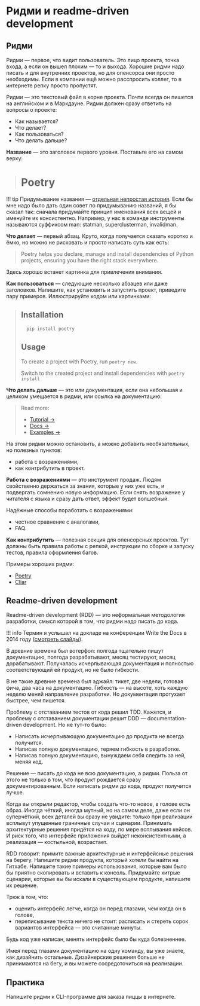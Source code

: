 # Ридми и readme-driven development

## Ридми

Ридми — первое, что видит пользователь. Это лицо проекта, точка входа, а если он вышел плохим — то и выхода. Хорошие ридми надо писать и для внутренних проектов, но для опенсорса они просто необходимы. Если в компании ещё можно расспросить коллег, то в интернете репку просто пропустят.

Ридми — это текстовый файл в корне проекта. Почти всегда он пишется на английском и в Маркдауне. Ридми должен сразу ответить на вопросы о проекте:

-   Как называется?
-   Что делает?
-   Как пользоваться?
-   Что делать дальше?

**Название** — это заголовок первого уровня. Поставьте его на самом верху:

>   # Poetry

!!! tip
    Придумывание названия — [отдельная непростая история](https://youtu.be/RFfpkrbkvxc). Если бы мне надо было дать один совет по придумыванию названий, я бы сказал так: сначала придумайте принцип именования всех вещей и именуйте их консистентно. Например, у нас в команде инструменты называются суффиксом man: statman, superclusterman, invalidman.

**Что делает** — первый абзац. Круто, когда получается сказать коротко и ёмко, но можно не рисковать и просто написать суть как есть:

>   Poetry helps you declare, manage and install dependencies of Python projects, ensuring you have the right stack everywhere.

Здесь хорошо встанет картинка для привлечения внимания.

**Как пользоваться** — следующие несколько абзацев или даже заголовков. Напишите, как установить и запустить проект, приведите пару примеров. Иллюстрируйте кодом или картинками:

>   ## Installation
>
>       pip install poetry
>
>   ## Usage
>
>   To create a project with Poetry, run `poetry new`.
>
>   Switch to the created project and install dependencies with `poetry install`

**Что делать дальше** — это или документация, если она небольшая и целиком умещается в ридми, или ссылка на документацию:

>   Read more:
>   
>   -   [Tutorial →](docs/tutorial.md)
>   -   [Docs →](docs/index.md)
>   -   [Examples →](docs/examples.md)

На этом ридми можно остановить, а можно добавить необязательных, но полезных пунктов:

-   работа с возражениями,
-   как контрибутить в проект.

**Работа с возражениями** — это инструмент продаж. Людям свойственно держаться за знания, которые у них уже есть, и подвергать сомнению новую информацию. Если снять возражение у читателя с языка и сразу дать ответ, эффект будет волшебный.

Надёжные способы поработать с возражениями:

-   честное сравнение с аналогами,
-   FAQ.

**Как контрибутить** — полезная секция для опенсорсных проектов. Тут должны быть правила работы с репкой, инструкции по сборке и запуску тестов, правила оформления багов.

Примеры хороших ридми:

-   [Poetry](https://github.com/sdispater/poetry)
-   [Cliar](https://github.com/moigagoo/cliar/)


## Readme-driven development

Readme-driven development (RDD) — это неформальная методология разработки, смысл которой в том, что ридми надо писать до кода.

!!! info
    Термин я услышал на докладе на конференции Write the Docs в 2014 году ([смотреть слайды](https://oncletom.io/talks/2014/okfestival/#/)).

В древние времена был вотерфол: полгода тщательно пишут документацию, полгода разрабатывают, месяц тестируют, месяц дорабатывают. Получалась исчерпывающая документация и полностью соответствующий ей продукт, но не было гибкости.

В не такие древние времена был эджайл: тикет, две недели, готовая фича, два часа на документацию. Гибкость — на высоте, хоть каждую неделю меняй направление разработки. Но документация протухает быстрее, чем пишется.

Проблему с отставанием тестов от кода решил TDD. Кажется, и проблему с отставанием документации решит DDD — documentation-driven development. Но не тут-то было:

-   Написать исчерпывающую документацию до продукта не всегда получится.
-   Написав полную документацию, теряем гибкость в разработке.
-   Написав полную документацию, вынуждаем себя следить за ней, меняя код.

Решение — писать до кода не всю документацию, а ридми. Польза от этого не только в том, что продукт рождается сразу документированным. Если написать ридми до кода, продукт получится лучше.

Когда вы открыли редактор, чтобы создать что-то новое, в голове есть образ. Иногда чёткий, иногда мутный, но на самом деле, даже если он суперчёткий, всех деталей вы сразу не увидите: только при реализации всплывут упущенные граничные случаи и сценарии. Принимать архитектурные решения придётся на ходу, по мере всплывания кейсов. И риск того, что интерфейс приложения выйдет неконсистентными, а реализация — костыльной, возрастает.

RDD говорит: примите важные архитектурные и интерфейсные решения на берегу. Напишите ридми продукта, который хотели бы найти на Гитхабе. Напишите такие примеры использования, которые вам было бы приятно скопировать и вставить к консоль. Придумайте хитрые сценарии, которые вы бы искали в существующем продукте, напишите их решение.

Трюк в том, что:

-   оценить интерфейс легче, когда он перед глазами, чем когда он в голове,
-   переписывание текста ничего не стоит: расписать и стереть сорок вариантов интерфейса — это считанные минуты.

Будь код уже написан, менять интерфейс было бы куда болезненнее.

Имея перед глазами документацию на одну команду, вы уже знаете, как дизайнить остальные. Дизайнерские решения больше не принимаются на бегу, и вы можете сосредоточиться на реализации.


## Практика

Напишите ридми к CLI-программе для заказа пиццы в интернете.

